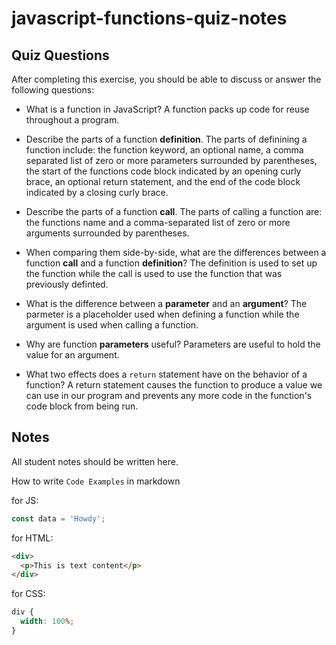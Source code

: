 # javascript-functions-quiz-notes

## Quiz Questions

After completing this exercise, you should be able to discuss or answer the following questions:

- What is a function in JavaScript?
  A function packs up code for reuse throughout a program.

- Describe the parts of a function **definition**.
  The parts of definining a function include: the function keyword, an optional name, a comma separated list of zero or more parameters surrounded by parentheses, the start of the functions code block indicated by an opening curly brace, an optional return statement, and the end of the code block indicated by a closing curly brace.

- Describe the parts of a function **call**.
  The parts of calling a function are: the functions name and a comma-separated list of zero or more arguments surrounded by parentheses.

- When comparing them side-by-side, what are the differences between a function **call** and a function **definition**?
  The definition is used to set up the function while the call is used to use the function that was previously definted.

- What is the difference between a **parameter** and an **argument**?
  The parmeter is a placeholder used when defining a function while the argument is used when calling a function.

- Why are function **parameters** useful?
  Parameters are useful to hold the value for an argument.

- What two effects does a `return` statement have on the behavior of a function?
  A return statement causes the function to produce a value we can use in our program and prevents any more code in the function's code block from being run.

## Notes

All student notes should be written here.

How to write `Code Examples` in markdown

for JS:

```javascript
const data = 'Howdy';
```

for HTML:

```html
<div>
  <p>This is text content</p>
</div>
```

for CSS:

```css
div {
  width: 100%;
}
```
